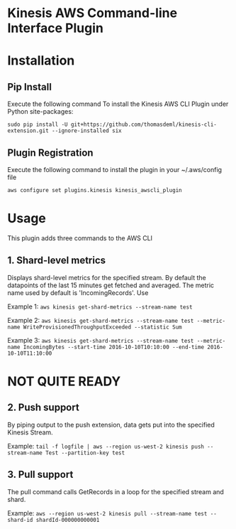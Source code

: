 Kinesis AWS Command-line Interface Plugin
=========================================

# Installation
## Pip Install 
   Execute the following command To install the Kinesis AWS CLI Plugin under Python site-packages:

   `sudo pip install -U git+https://github.com/thomasdeml/kinesis-cli-extension.git --ignore-installed six`
## Plugin Registration
   Execute the following command to install the plugin in your ~/.aws/config file

   `aws configure set plugins.kinesis kinesis_awscli_plugin`

# Usage
   This plugin adds three commands to the AWS CLI

## 1. Shard-level metrics 
   Displays shard-level metrics for the specified stream. By default the datapoints of the last 15 minutes get fetched and averaged. The metric name used by default is 'IncomingRecords'. Use  

   Example 1: `aws kinesis get-shard-metrics --stream-name test`

   Example 2: `aws kinesis get-shard-metrics --stream-name test --metric-name WriteProvisionedThroughputExceeded --statistic Sum`

   Example 3: `aws kinesis get-shard-metrics --stream-name test --metric-name IncomingBytes --start-time 2016-10-10T10:10:00 --end-time 2016-10-10T11:10:00`

# NOT QUITE READY
## 2. Push support 
   By piping output to the push extension, data gets put into the specified Kinesis Stream. 

   Example: `tail -f logfile | aws --region us-west-2 kinesis push --stream-name Test --partition-key test`
## 3. Pull support
   The pull command calls GetRecords in a loop for the specified stream and shard.

   Example: `aws --region us-west-2 kinesis pull --stream-name test --shard-id shardId-000000000001`

